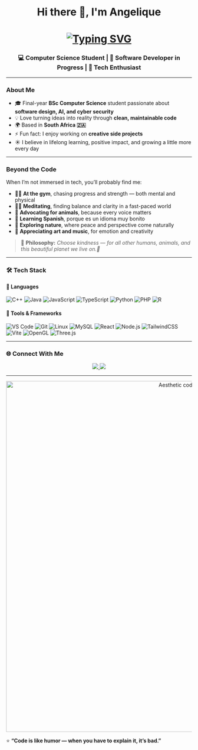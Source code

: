 <h1 align="center">Hi there 👋, I'm Angelique</h1>

<!-- Typing SVG -->
<h1 align="center">
  <a href="https://git.io/typing-svg">
    <img src="https://readme-typing-svg.herokuapp.com?font=Fira+Code&size=26&pause=1000&color=6A5ACD&center=true&vCenter=true&width=600&lines=Computer+Science+Student+;Software+Developer+in+Progress+;Tech+Enthusiast+" alt="Typing SVG" />
  </a>
</h1>

<h3 align="center">💻 Computer Science Student | 🌱 Software Developer in Progress | 🚀 Tech Enthusiast</h3>

---

### About Me  
- 🎓 Final-year **BSc Computer Science** student passionate about **software design, AI, and cyber security**  
- 💡 Love turning ideas into reality through **clean, maintainable code**  
- 🌍 Based in **South Africa 🇿🇦**  
- ⚡ Fun fact: I enjoy working on **creative side projects**  
- ☀️ I believe in lifelong learning, positive impact, and growing a little more every day  

---

### Beyond the Code  
When I’m not immersed in tech, you’ll probably find me:  
- 🏋️‍♀️ **At the gym**, chasing progress and strength — both mental and physical  
- 🧘‍♀️ **Meditating**, finding balance and clarity in a fast-paced world  
- 🐾 **Advocating for animals**, because every voice matters  
- 💬 **Learning Spanish**, porque es un idioma muy bonito
- 🌿 **Exploring nature**, where peace and perspective come naturally  
- 🎨 **Appreciating art and music**, for emotion and creativity  

> 🌸 **Philosophy:** *Choose kindness — for all other humans, animals, and this beautiful planet we live on.🌿*  

---

### 🛠️ Tech Stack  
#### 💬 Languages  
![C++](https://img.shields.io/badge/C++-00599C?style=for-the-badge&logo=c%2B%2B&logoColor=white)
![Java](https://img.shields.io/badge/Java-ED8B00?style=for-the-badge&logo=java&logoColor=white)
![JavaScript](https://img.shields.io/badge/JavaScript-F7DF1E?style=for-the-badge&logo=javascript&logoColor=black)
![TypeScript](https://img.shields.io/badge/TypeScript-3178C6?style=for-the-badge&logo=typescript&logoColor=white)
![Python](https://img.shields.io/badge/Python-3776AB?style=for-the-badge&logo=python&logoColor=white)
![PHP](https://img.shields.io/badge/PHP-777BB4?style=for-the-badge&logo=php&logoColor=white)
![R](https://img.shields.io/badge/R-276DC3?style=for-the-badge&logo=r&logoColor=white)


#### 🧰 Tools & Frameworks  
![VS Code](https://img.shields.io/badge/VS_Code-007ACC?style=for-the-badge&logo=visualstudiocode&logoColor=white)
![Git](https://img.shields.io/badge/Git-F05032?style=for-the-badge&logo=git&logoColor=white)
![Linux](https://img.shields.io/badge/Linux-FCC624?style=for-the-badge&logo=linux&logoColor=black)
![MySQL](https://img.shields.io/badge/MySQL-4479A1?style=for-the-badge&logo=mysql&logoColor=white)
![React](https://img.shields.io/badge/React-61DAFB?style=for-the-badge&logo=react&logoColor=black)
![Node.js](https://img.shields.io/badge/Node.js-339933?style=for-the-badge&logo=node.js&logoColor=white)
![TailwindCSS](https://img.shields.io/badge/TailwindCSS-06B6D4?style=for-the-badge&logo=tailwindcss&logoColor=white)
![Vite](https://img.shields.io/badge/Vite-646CFF?style=for-the-badge&logo=vite&logoColor=white)
![OpenGL](https://img.shields.io/badge/OpenGL-5586A4?style=for-the-badge&logo=opengl&logoColor=white)
![Three.js](https://img.shields.io/badge/Three.js-000000?style=for-the-badge&logo=three.js&logoColor=white)


---



### 🌐 Connect With Me  

<p align="center">
  <a href="https://www.linkedin.com/in/angelique-breedt" target="_blank">
    <img src="https://img.shields.io/badge/LinkedIn-0077B5?style=for-the-badge&logo=linkedin&logoColor=white"/>
  </a>
  <a href="mailto:angiexbreedt@gmail.com">
    <img src="https://img.shields.io/badge/Email-D14836?style=for-the-badge&logo=gmail&logoColor=white"/>
  </a>
</p>

---

<div align="center">
  <img src="https://media0.giphy.com/media/v1.Y2lkPTc5MGI3NjExbjlmZ3Y3a2huY3F6MXU5MXhtbG1jbjg3ZTk5NHI1czd4eDRuZXBhZSZlcD12MV9pbnRlcm5hbF9naWZfYnlfaWQmY3Q9Zw/x45I8CY1Vs45G/giphy.gif" width="950" alt="Aesthetic coding GIF" />
</div>

⭐ **“Code is like humor — when you have to explain it, it’s bad.”**

